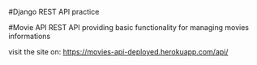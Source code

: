 #Django REST API practice


#Movie API
REST API providing basic functionality for managing movies informations

visit the site on: https://movies-api-deployed.herokuapp.com/api/
